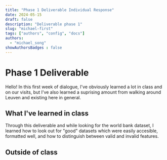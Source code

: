 ```yaml
---
title: "Phase 1 Deliverable Individual Response"
date: 2024-05-15
draft: false
description: "Deliverable phase 1"
slug: "michael-first"
tags: ["authors", "config", "docs"]
authors:
  - "michael_song"
showAuthorsBadges : false
---
```


# Phase 1 Deliverable
Hello! In this first week of dialogue, I've obviously learned a lot in class and on our visits, but I've also learned a suprising amount from walking around Leuven and existing here in general. 

## What I've learned in class
Through this deliverable and while looking for the world bank dataset, I learned how to look out for "good" datasets which were easily accesible, formatted well, and how to distinguish between valid and invalid features. 

## Outside of class

